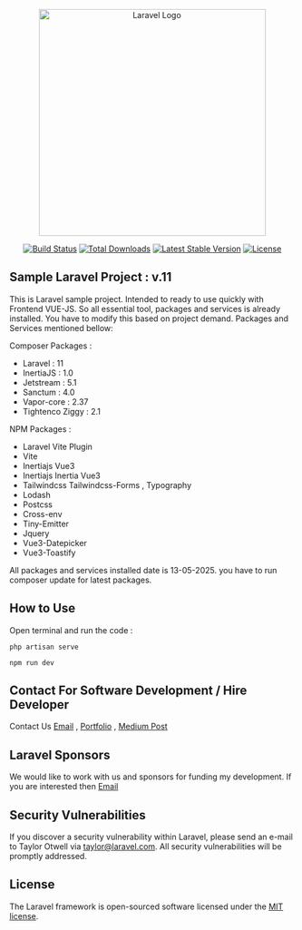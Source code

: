 <p align="center"><a href="https://laravel.com" target="_blank"><img src="https://raw.githubusercontent.com/laravel/art/master/logo-lockup/5%20SVG/2%20CMYK/1%20Full%20Color/laravel-logolockup-cmyk-red.svg" width="400" alt="Laravel Logo"></a></p>

<p align="center">
<a href="https://github.com/laravel/framework/actions"><img src="https://github.com/laravel/framework/workflows/tests/badge.svg" alt="Build Status"></a>
<a href="https://packagist.org/packages/laravel/framework"><img src="https://img.shields.io/packagist/dt/laravel/framework" alt="Total Downloads"></a>
<a href="https://packagist.org/packages/laravel/framework"><img src="https://img.shields.io/packagist/v/laravel/framework" alt="Latest Stable Version"></a>
<a href="https://packagist.org/packages/laravel/framework"><img src="https://img.shields.io/packagist/l/laravel/framework" alt="License"></a>
</p>

## Sample Laravel Project : v.11 

This is Laravel sample project. Intended to ready to use quickly with Frontend VUE-JS. 
So all essential tool, packages and services is already installed.
You have to modify this based on project demand. 
Packages and Services mentioned bellow:

Composer Packages :

- Laravel : 11
- InertiaJS : 1.0
- Jetstream : 5.1
- Sanctum : 4.0
- Vapor-core : 2.37
- Tightenco Ziggy : 2.1


NPM Packages :
- Laravel Vite Plugin 
- Vite
- Inertiajs Vue3
- Inertiajs Inertia Vue3
- Tailwindcss Tailwindcss-Forms , Typography
- Lodash
- Postcss
- Cross-env
- Tiny-Emitter
- Jquery
- Vue3-Datepicker
- Vue3-Toastify


All packages and services installed date is 13-05-2025. you have to run composer update for latest packages.

## How to Use

Open terminal and run the code :

    php artisan serve 

    npm run dev

## Contact For Software Development / Hire Developer

Contact Us [Email](mailto:p1608088@gmail.com) , [Portfolio](https://my-react-portfoliy.netlify.app/#portfolio) , [Medium Post](https://ankuprsdpkp.medium.com/)

## Laravel Sponsors

We would like to work with us and sponsors for funding my development. If you are interested then [Email](mailto:p1608088@gmail.com) 


## Security Vulnerabilities

If you discover a security vulnerability within Laravel, please send an e-mail to Taylor Otwell via [taylor@laravel.com](mailto:taylor@laravel.com). All security vulnerabilities will be promptly addressed.

## License

The Laravel framework is open-sourced software licensed under the [MIT license](https://opensource.org/licenses/MIT).


